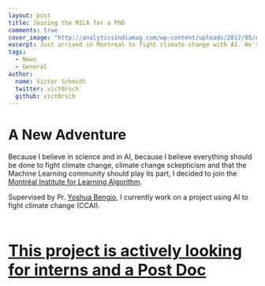 ```yaml
---
layout: post
title: Joining the MILA for a PhD
comments: true
cover_image: "http://analyticsindiamag.com/wp-content/uploads/2017/05/Accueil_6805-large-web-1024x341.jpg"
excerpt: Just arrived in Montréal to fight climate change with AI. We're hiring!
tags:
  - News
  - General
author:
  name: Victor Schmidt
  twitter: vict0rsch
  github: vict0rsch
---
```


# A New Adventure

Because I believe in science and in AI, because I believe everything should be done to fight climate change, climate change sckepticism and that the Machine Learning community should play its part, I decided to join the [Montréal Institute for Learning Algorithm](https://mila.quebec/en).

Supervised by Pr. [Yoshua Bengio](https://scholar.google.com/citations?user=kukA0LcAAAAJ), I currently work on a project using AI to fight climate change (CCAI).

<div style="display:flex; justify-content:center; font-size:2rem; margin: 2em auto">
  <a href="/2019/02/07/ccai">
  <strong>This project is actively looking for interns and a Post Doc</strong>
</a>
</div>
